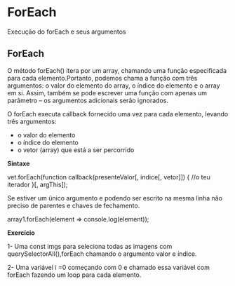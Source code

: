 # ForEach
 Execução do forEach e seus argumentos

## ForEach

O método forEach()  itera por um array, chamando uma função especificada para cada elemento.Portanto, podemos chama a função com três argumentos: o valor do elemento do array, o índice do elemento e o array em si. Assim, também se pode escrever uma função com apenas um parâmetro – os argumentos adicionais serão ignorados.

O forEach executa callback fornecido uma vez para cada elemento, levando três argumentos:

   * o valor do elemento
   * o índice do elemento
   * o vetor (array) que está a ser percorrido


**Sintaxe** 

vet.forEach(function callback(presenteValor[, indice[, vetor]]) {
    //o teu iterador
}[, argThis]);


Se estiver um único argumento e podendo ser escrito na mesma linha não preciso de parentes e chaves de fechamento.

array1.forEach(element => console.log(element));


**Exercício** 


1- Uma const imgs para seleciona todas as imagens com  querySelectorAll(),forEach chamando o argumento valor e índice.

2- Uma variável i =0  começando com 0 e chamado essa variável com forEach fazendo um loop para cada elemento.
